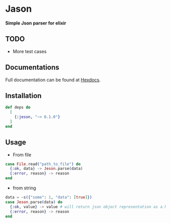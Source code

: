 # Jason

**Simple Json parser for elixir**

## TODO
- More test cases

## Documentations
Full documentation can be found at [Hexdocs](https://hexdocs.pm/jeson).
## Installation

```elixir
def deps do
  [
    {:jeson, "~> 0.1.0"}
  ]
end
```

## Usage
- From file
```elixir
case File.read("path_to_file") do
  {:ok, data} -> Jeson.parse(data)
  {:error, reason} -> reason
end
```

- from string
```elixir
data = ~s({"some": 1, "data": [true]})
case Jeson.parse(data) do
  {:ok, value} -> value # will return json object representation as a Map %{"data" => [true], "some" => 1}
  {:error, reason} -> reason
end
```
